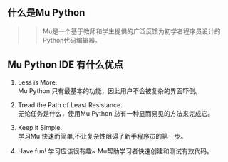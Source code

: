 ## 什么是Mu Python
>> Mu是一个基于教师和学生提供的广泛反馈为初学者程序员设计的Python代码编辑器。


## Mu Python IDE 有什么优点
1. Less is More.  
   Mu Python 只有最基本的功能，因此用户不会被复杂的界面吓倒。

2. Tread the Path of Least Resistance.   
   无论任务是什么，使用Mu Python 总有一种显而易见的方法来完成它。

3. Keep it Simple.  
   学习Mu 快速而简单,不让复杂性阻碍了新手程序员的第一步。

4. Have fun!
   学习应该很有趣~ Mu帮助学习者快速创建和测试有效代码。


   








 

